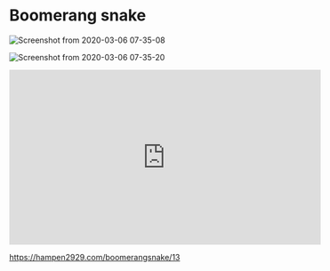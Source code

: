 # Boomerang snake

![Screenshot from 2020-03-06 07-35-08](https://user-images.githubusercontent.com/34574033/76032342-0654e880-5f7d-11ea-9068-f8532b44a50f.png)

![Screenshot from 2020-03-06 07-35-20](https://user-images.githubusercontent.com/34574033/76032352-0fde5080-5f7d-11ea-8073-08bdfe5a8a59.png)

<iframe width="560" height="315" src="https://www.youtube.com/embed/6QUd5k2S91M" frameborder="0" allow="accelerometer; autoplay; encrypted-media; gyroscope; picture-in-picture" allowfullscreen></iframe>

https://hampen2929.com/boomerangsnake/13
